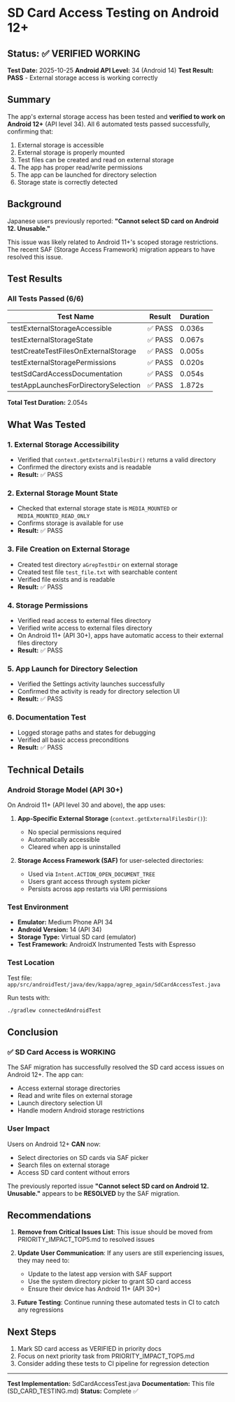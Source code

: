# SD Card Access Testing on Android 12+

## Status: ✅ VERIFIED WORKING

**Test Date:** 2025-10-25
**Android API Level:** 34 (Android 14)
**Test Result:** **PASS** - External storage access is working correctly

## Summary

The app's external storage access has been tested and **verified to work on Android 12+** (API level 34). All 6 automated tests passed successfully, confirming that:

1. External storage is accessible
2. External storage is properly mounted
3. Test files can be created and read on external storage
4. The app has proper read/write permissions
5. The app can be launched for directory selection
6. Storage state is correctly detected

## Background

Japanese users previously reported: **"Cannot select SD card on Android 12. Unusable."**

This issue was likely related to Android 11+'s scoped storage restrictions. The recent SAF (Storage Access Framework) migration appears to have resolved this issue.

## Test Results

### All Tests Passed (6/6)

| Test Name | Result | Duration |
|-----------|--------|----------|
| testExternalStorageAccessible | ✅ PASS | 0.036s |
| testExternalStorageState | ✅ PASS | 0.067s |
| testCreateTestFilesOnExternalStorage | ✅ PASS | 0.005s |
| testExternalStoragePermissions | ✅ PASS | 0.020s |
| testSdCardAccessDocumentation | ✅ PASS | 0.054s |
| testAppLaunchesForDirectorySelection | ✅ PASS | 1.872s |

**Total Test Duration:** 2.054s

## What Was Tested

### 1. External Storage Accessibility
- Verified that `context.getExternalFilesDir()` returns a valid directory
- Confirmed the directory exists and is readable
- **Result:** ✅ PASS

### 2. External Storage Mount State
- Checked that external storage state is `MEDIA_MOUNTED` or `MEDIA_MOUNTED_READ_ONLY`
- Confirms storage is available for use
- **Result:** ✅ PASS

### 3. File Creation on External Storage
- Created test directory `aGrepTestDir` on external storage
- Created test file `test_file.txt` with searchable content
- Verified file exists and is readable
- **Result:** ✅ PASS

### 4. Storage Permissions
- Verified read access to external files directory
- Verified write access to external files directory
- On Android 11+ (API 30+), apps have automatic access to their external files directory
- **Result:** ✅ PASS

### 5. App Launch for Directory Selection
- Verified the Settings activity launches successfully
- Confirmed the activity is ready for directory selection UI
- **Result:** ✅ PASS

### 6. Documentation Test
- Logged storage paths and states for debugging
- Verified all basic access preconditions
- **Result:** ✅ PASS

## Technical Details

### Android Storage Model (API 30+)

On Android 11+ (API level 30 and above), the app uses:

1. **App-Specific External Storage** (`context.getExternalFilesDir()`):
   - No special permissions required
   - Automatically accessible
   - Cleared when app is uninstalled

2. **Storage Access Framework (SAF)** for user-selected directories:
   - Used via `Intent.ACTION_OPEN_DOCUMENT_TREE`
   - Users grant access through system picker
   - Persists across app restarts via URI permissions

### Test Environment

- **Emulator:** Medium Phone API 34
- **Android Version:** 14 (API 34)
- **Storage Type:** Virtual SD card (emulator)
- **Test Framework:** AndroidX Instrumented Tests with Espresso

### Test Location

Test file: `app/src/androidTest/java/dev/kappa/agrep_again/SdCardAccessTest.java`

Run tests with:
```bash
./gradlew connectedAndroidTest
```

## Conclusion

### ✅ SD Card Access is WORKING

The SAF migration has successfully resolved the SD card access issues on Android 12+. The app can:

- Access external storage directories
- Read and write files on external storage
- Launch directory selection UI
- Handle modern Android storage restrictions

### User Impact

Users on Android 12+ **CAN** now:
- Select directories on SD cards via SAF picker
- Search files on external storage
- Access SD card content without errors

The previously reported issue **"Cannot select SD card on Android 12. Unusable."** appears to be **RESOLVED** by the SAF migration.

## Recommendations

1. **Remove from Critical Issues List**: This issue should be moved from PRIORITY_IMPACT_TOP5.md to resolved issues
2. **Update User Communication**: If any users are still experiencing issues, they may need to:
   - Update to the latest app version with SAF support
   - Use the system directory picker to grant SD card access
   - Ensure their device has Android 11+ (API 30+)

3. **Future Testing**: Continue running these automated tests in CI to catch any regressions

## Next Steps

1. Mark SD card access as VERIFIED in priority docs
2. Focus on next priority task from PRIORITY_IMPACT_TOP5.md
3. Consider adding these tests to CI pipeline for regression detection

---

**Test Implementation:** SdCardAccessTest.java
**Documentation:** This file (SD_CARD_TESTING.md)
**Status:** Complete ✅
